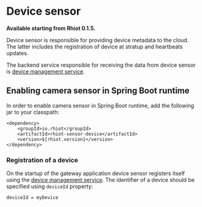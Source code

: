 # Device sensor

**Available starting from Rhiot 0.1.5.**

Device sensor is responsible for providing device metadata to the cloud. The latter includes the registration 
of device at stratup and heartbeats updates.

The backend
service responsible for receiving the data from device sensor is [device management service](../../cloudplatform/services/device_management_.md).

## Enabling camera sensor in Spring Boot runtime

In order to enable camera sensor in Spring Boot runtime, add the following jar to your classpath:

    <dependency>
        <groupId>io.rhiot</groupId>
        <artifactId>rhiot-sensor-device</artifactId>
        <version>${rhiot.version}</version>
    </dependency>

### Registration of a device

On the startup of the gateway application device sensor registers itself using the 
[device management service](../../cloudplatform/services/device_management_.md). The
identifier of a device should be specified using `deviceId` property:

    deviceId = myDevice
